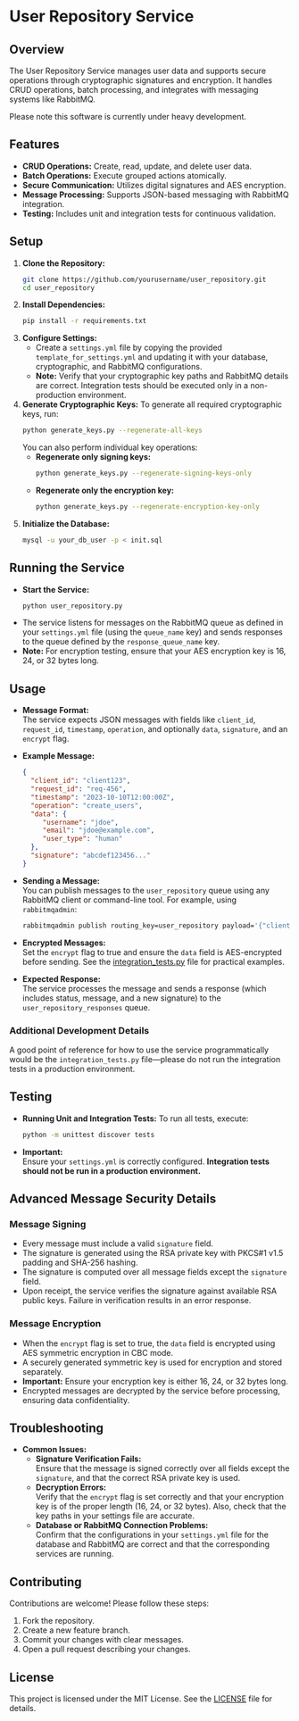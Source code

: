 # User Repository Service

## Overview
The User Repository Service manages user data and supports secure operations through cryptographic signatures and encryption. It handles CRUD operations, batch processing, and integrates with messaging systems like RabbitMQ.

Please note this software is currently under heavy development.

## Features
- **CRUD Operations:** Create, read, update, and delete user data.
- **Batch Operations:** Execute grouped actions atomically.
- **Secure Communication:** Utilizes digital signatures and AES encryption.
- **Message Processing:** Supports JSON-based messaging with RabbitMQ integration.
- **Testing:** Includes unit and integration tests for continuous validation.

## Setup
1. **Clone the Repository:**
    ```bash
    git clone https://github.com/yourusername/user_repository.git
    cd user_repository
    ```
2. **Install Dependencies:**
    ```bash
    pip install -r requirements.txt
    ```
3. **Configure Settings:**
    - Create a `settings.yml` file by copying the provided `template_for_settings.yml` and updating it with your database, cryptographic, and RabbitMQ configurations.
    - **Note:** Verify that your cryptographic key paths and RabbitMQ details are correct. Integration tests should be executed only in a non-production environment.
4. **Generate Cryptographic Keys:**
    To generate all required cryptographic keys, run:
    ```bash
    python generate_keys.py --regenerate-all-keys
    ```
    You can also perform individual key operations:
    - **Regenerate only signing keys:**
      ```bash
      python generate_keys.py --regenerate-signing-keys-only
      ```
    - **Regenerate only the encryption key:**
      ```bash
      python generate_keys.py --regenerate-encryption-key-only
      ```
5. **Initialize the Database:**
    ```bash
    mysql -u your_db_user -p < init.sql
    ```

## Running the Service
- **Start the Service:**
    ```bash
    python user_repository.py
    ```
- The service listens for messages on the RabbitMQ queue as defined in your `settings.yml` file (using the `queue_name` key) and sends responses to the queue defined by the `response_queue_name` key.
- **Note:** For encryption testing, ensure that your AES encryption key is 16, 24, or 32 bytes long.

## Usage
- **Message Format:**  
  The service expects JSON messages with fields like `client_id`, `request_id`, `timestamp`, `operation`, and optionally `data`, `signature`, and an `encrypt` flag.
  
- **Example Message:**  
    ```json
    {
      "client_id": "client123",
      "request_id": "req-456",
      "timestamp": "2023-10-10T12:00:00Z",
      "operation": "create_users",
      "data": {
         "username": "jdoe",
         "email": "jdoe@example.com",
         "user_type": "human"
      },
      "signature": "abcdef123456..."
    }
    ```
  
- **Sending a Message:**  
  You can publish messages to the `user_repository` queue using any RabbitMQ client or command-line tool. For example, using `rabbitmqadmin`:
    ```bash
    rabbitmqadmin publish routing_key=user_repository payload='{"client_id":"client123", "request_id":"req-456", "timestamp":"2023-10-10T12:00:00Z", "operation":"create_users", "data":{"username":"jdoe", "email":"jdoe@example.com", "user_type":"human"}, "signature":"abcdef123456..."}'
    ```
- **Encrypted Messages:**  
  Set the `encrypt` flag to true and ensure the `data` field is AES-encrypted before sending. See the [integration_tests.py](tests/integration_tests.py) file for practical examples.
  
- **Expected Response:**  
  The service processes the message and sends a response (which includes status, message, and a new signature) to the `user_repository_responses` queue.

### Additional Development Details

A good point of reference for how to use the service programmatically would be the `integration_tests.py` file—please do not run the integration tests in a production environment.

## Testing
- **Running Unit and Integration Tests:**
    To run all tests, execute:
    ```bash
    python -m unittest discover tests
    ```
- **Important:**  
  Ensure your `settings.yml` is correctly configured. **Integration tests should not be run in a production environment.**

## Advanced Message Security Details

### Message Signing
- Every message must include a valid `signature` field.
- The signature is generated using the RSA private key with PKCS#1 v1.5 padding and SHA-256 hashing.
- The signature is computed over all message fields except the `signature` field.
- Upon receipt, the service verifies the signature against available RSA public keys. Failure in verification results in an error response.

### Message Encryption
- When the `encrypt` flag is set to true, the `data` field is encrypted using AES symmetric encryption in CBC mode.
- A securely generated symmetric key is used for encryption and stored separately.
- **Important:** Ensure your encryption key is either 16, 24, or 32 bytes long.
- Encrypted messages are decrypted by the service before processing, ensuring data confidentiality.

## Troubleshooting
- **Common Issues:**
  - **Signature Verification Fails:**  
    Ensure that the message is signed correctly over all fields except the `signature`, and that the correct RSA private key is used.
  - **Decryption Errors:**  
    Verify that the `encrypt` flag is set correctly and that your encryption key is of the proper length (16, 24, or 32 bytes). Also, check that the key paths in your settings file are accurate.
  - **Database or RabbitMQ Connection Problems:**  
    Confirm that the configurations in your `settings.yml` file for the database and RabbitMQ are correct and that the corresponding services are running.

## Contributing
Contributions are welcome! Please follow these steps:
1. Fork the repository.
2. Create a new feature branch.
3. Commit your changes with clear messages.
4. Open a pull request describing your changes.

## License
This project is licensed under the MIT License. See the [LICENSE](LICENSE.md) file for details.